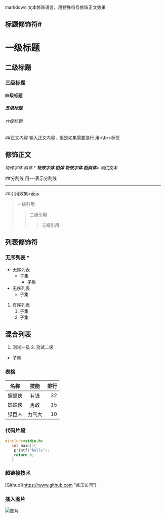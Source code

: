 markdown 文本修饰语言，用特殊符号修饰正文效果<br>
## 标题修饰符\#

# 一级标题 
## 二级标题 
### 三级标题 
#### 四级标题 
##### 五级标题 
###### 六级标题 

##正文内容 
输入正文内容，但是如果需要换行 用<\br\>标签


## 修饰正文
*特殊字体 斜体 * 
**特效字体 粗体** 
***特效字体 粗斜体****>
   ~~测试文本~~


##分割线
	用\-\-\-表示分割线
	
-------
##引用效果\>表示

> 一级引用
>> 二级引用
>>> 三级引用


## 列表修饰符
### 无序列表 \*
* 无序列表
  * 子集
    * 子集
* 无序列表 
   * 子集

1. 有序列表
   1. 子集
   2. 子集
## 混合列表
1. 测试一级
   2. 测试二级
  * 子集
  
### 表格
名称|技能|排行
--|:--:|--:
蝙蝠侠|有钱|32
蜘蛛侠|勇敢|15
绿巨人|力气大|10

### 代码片段
``` C	
#include<stdio.h>
   int main(){
	printf("hello");
	return 0;
   }

```


### 超链接技术

 [Github](https://www.github.com “点击访问")

### 插入图片
![图片](C://Users//lenovo//Desktop//1.png"图片演示")
   
   
